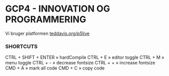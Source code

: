 # GCP4 - INNOVATION OG PROGRAMMERING

Vi bruger platformen [teddavis.org/p5live](https://teddavis.org/p5live)




### SHORTCUTS
CTRL + SHIFT + ENTER » hardCompile
CTRL + E » editor toggle
CTRL + M » menu toggle
CTRL + - » decrease fontsize
CTRL + + » increase fontsize
CMD  + A » mark all code
CMD  + C » copy code
